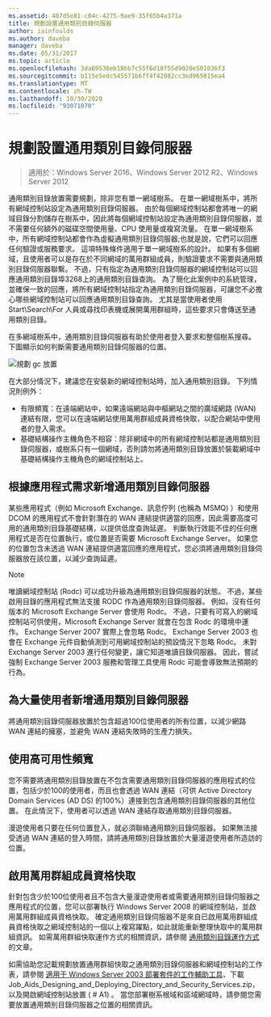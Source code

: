 ```yaml
---
ms.assetid: 407d5e81-c04c-4275-9ae9-35f65b4a371a
title: 規劃設置通用類別目錄伺服器
author: iainfoulds
ms.author: daveba
manager: daveba
ms.date: 05/31/2017
ms.topic: article
ms.openlocfilehash: 3da69538eb18bb7c55f6d18f55d9020e501036f3
ms.sourcegitcommit: b115e5edc545571b6ff4f42082cc3ed965815ea4
ms.translationtype: MT
ms.contentlocale: zh-TW
ms.lasthandoff: 10/30/2020
ms.locfileid: "93071070"
---
```

# <a name="planning-global-catalog-server-placement"></a>規劃設置通用類別目錄伺服器

> 適用於：Windows Server 2016、Windows Server 2012 R2、Windows Server 2012

通用類別目錄放置需要規劃，除非您有單一網域樹系。 在單一網域樹系中，將所有網域控制站設定為通用類別目錄伺服器。 由於每個網域控制站都會將唯一的網域目錄分割儲存在樹系中，因此將每個網域控制站設定為通用類別目錄伺服器，並不需要任何額外的磁碟空間使用量、CPU 使用量或複寫流量。 在單一網域樹系中，所有網域控制站都會作為虛擬通用類別目錄伺服器;也就是說，它們可以回應任何驗證或服務要求。 這項特殊條件適用于單一網域樹系的設計。 如果有多個網域，且使用者可以是存在於不同網域的萬用群組成員，則驗證要求不需要與通用類別目錄伺服器聯繫。 不過，只有指定為通用類別目錄伺服器的網域控制站可以回應通用類別目錄埠3268上的通用類別目錄查詢。 為了簡化此案例中的系統管理，並確保一致的回應，將所有網域控制站指定為通用類別目錄伺服器，可讓您不必擔心哪些網域控制站可以回應通用類別目錄查詢。 尤其是當使用者使用 Start\Search\For 人員或尋找印表機或展開萬用群組時，這些要求只會傳送至通用類別目錄。

在多網域樹系中，通用類別目錄伺服器有助於使用者登入要求和整個樹系搜尋。 下圖顯示如何判斷需要通用類別目錄伺服器的位置。

![規劃 gc 放置](media/Planning-Global-Catalog-Server-Placement/8fc4777c-47b6-4ee7-b8ad-a04e7c5ee67f.gif)

在大部分情況下，建議您在安裝新的網域控制站時，加入通用類別目錄。 下列情況則例外：

- 有限頻寬：在遠端網站中，如果遠端網站與中樞網站之間的廣域網路 (WAN) 連結有限，您可以在遠端網站使用萬用群組成員資格快取，以配合網站中使用者的登入需求。
- 基礎結構操作主機角色不相容：除非網域中的所有網域控制站都是通用類別目錄伺服器，或樹系只有一個網域，否則請勿將通用類別目錄放置於裝載網域中基礎結構操作主機角色的網域控制站上。

## <a name="adding-global-catalog-servers-based-on-application-requirements"></a>根據應用程式需求新增通用類別目錄伺服器

某些應用程式（例如 Microsoft Exchange、訊息佇列 (也稱為 MSMQ) ）和使用 DCOM 的應用程式不會針對潛在的 WAN 連結提供適當的回應，因此需要高度可用的通用類別目錄基礎結構，以提供低度查詢延遲。 判斷執行效能不佳的任何應用程式是否在位置執行，或位置是否需要 Microsoft Exchange Server。 如果您的位置包含未透過 WAN 連結提供適當回應的應用程式，您必須將通用類別目錄伺服器放在該位置，以減少查詢延遲。

> [!NOTE]
> 唯讀網域控制站 (Rodc) 可以成功升級為通用類別目錄伺服器的狀態。 不過，某些啟用目錄的應用程式無法支援 RODC 作為通用類別目錄伺服器。 例如，沒有任何版本的 Microsoft Exchange Server 會使用 Rodc。 不過，只要有可寫入的網域控制站可供使用，Microsoft Exchange Server 就會在包含 Rodc 的環境中運作。 Exchange Server 2007 實際上會忽略 Rodc。 Exchange Server 2003 也會在 Exchange 元件自動偵測到可用網域控制站的預設情況下忽略 Rodc。 未對 Exchange Server 2003 進行任何變更，讓它知道唯讀目錄伺服器。 因此，嘗試強制 Exchange Server 2003 服務和管理工具使用 Rodc 可能會導致無法預期的行為。

## <a name="adding-global-catalog-servers-for-a-large-number-of-users"></a>為大量使用者新增通用類別目錄伺服器

將通用類別目錄伺服器放置於包含超過100位使用者的所有位置，以減少網路 WAN 連結的擁塞，並避免 WAN 連結失敗時的生產力損失。

## <a name="using-highly-available-bandwidth"></a>使用高可用性頻寬

您不需要將通用類別目錄放置在不包含需要通用類別目錄伺服器的應用程式的位置，包括少於100的使用者，而且也會透過 WAN 連結（可供 Active Directory Domain Services (AD DS) 的100%）連接到包含通用類別目錄伺服器的其他位置。 在此情況下，使用者可以透過 WAN 連結存取通用類別目錄伺服器。

漫遊使用者只要在任何位置登入，就必須聯絡通用類別目錄伺服器。 如果無法接受透過 WAN 連結的登入時間，請將通用類別目錄放置於大量漫遊使用者所造訪的位置。

## <a name="enabling-universal-group-membership-caching"></a>啟用萬用群組成員資格快取

針對包含少於100位使用者且不包含大量漫遊使用者或需要通用類別目錄伺服器之應用程式的位置，您可以部署執行 Windows Server 2008 的網域控制站，並啟用萬用群組成員資格快取。 確定通用類別目錄伺服器不是來自已啟用萬用群組成員資格快取之網域控制站的一個以上複寫躍點，如此就能重新整理快取中的萬用群組資訊。 如需萬用群組快取運作方式的相關資訊，請參閱 [通用類別目錄運作方式](/previous-versions/windows/it-pro/windows-server-2003/cc737410(v=ws.10))的文章。

如需協助您記載規劃放置通用群組快取之通用類別目錄伺服器和網域控制站的工作表，請參閱 [適用于 Windows Server 2003 部署套件的工作輔助工具](https://microsoft.com/download/details.aspx?id=9608)、下載 Job_Aids_Designing_and_Deploying_Directory_and_Security_Services.zip，以及開啟網域控制站放置 ( # A1) 。 當您部署樹系根域和區域網域時，請參閱您需要放置通用類別目錄伺服器之位置的相關資訊。
